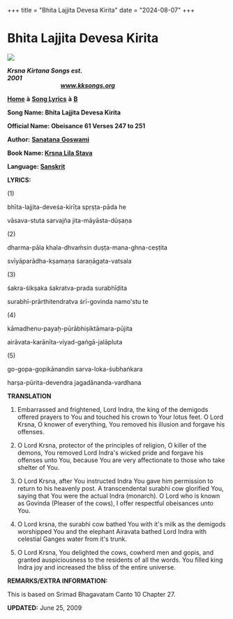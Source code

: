 +++
title = "Bhita Lajjita Devesa Kirita"
date = "2024-08-07"
+++

# Bhita Lajjita Devesa Kirita
**[![](http://kksongs.org/image_files/image002.jpg)](http://kksongs.org/)**

**_Krsna_** **_Kirtana Songs est. 2001_**                                                                                                                                                      **_www.kksongs.org_**

**[Home](http://kksongs.org/)** **à** **[Song Lyrics](http://kksongs.org/lyrics.html)** **à** **[B](http://kksongs.org/songs/song_b.html)**

**Song Name: Bhita Lajjita Devesa Kirita**

**Official Name: Obeisance 61 Verses 247 to 251**

**Author:** [**Sanatana** **Goswami**](http://kksongs.org/authors/list/sanatana_g.html)

**Book Name: [Krsna Lila Stava](http://kksongs.org/authors/krsnalilastava.html)**

**Language: [Sanskrit](http://kksongs.org/language/list/sanskrit.html)**

**LYRICS:**

(1)

bhīta-lajjita-deveśa-kirīṭa spṛṣṭa-pāda he

vāsava-stuta sarvajña jita-māyāsta-dūṣaṇa

(2)

dharma-pāla khala-dhvaḿsin duṣṭa-mana-ghna-ceṣṭita

svīyāparādha-kṣamaṇa śaraṇāgata-vatsala

(3)

śakra-śikṣaka śakratva-prada surabhīḍita

surabhī-prārthitendratva śrī-govinda namo'stu te

(4)

kāmadhenu-payaḥ-pūrābhiṣiktāmara-pūjita

airāvata-karānīta-viyad-gańgā-jalāpluta

(5)

go-gopa-gopikānandin sarva-loka-śubhańkara

harṣa-pūrita-devendra jagadānanda-vardhana

**TRANSLATION**

1) Embarrassed and frightened, Lord Indra, the king of the demigods offered prayers to You and touched his crown to Your lotus feet. O Lord Krsna, O knower of everything, You removed his illusion and forgave his offenses.

2) O Lord Krsna, protector of the principles of religion, O killer of the demons, You removed Lord Indra's wicked pride and forgave his offenses unto You, because You are very affectionate to those who take shelter of You.

3) O Lord Krsna, after You instructed Indra You gave him permission to return to his heavenly post. A transcendental surabhi cow glorified You, saying that You were the actual Indra (monarch). O Lord who is known as Govinda (Pleaser of the cows), I offer respectful obeisances unto You.

4) O Lord krsna, the surabhi cow bathed You with it's milk as the demigods worshipped You and the elephant Airavata bathed Lord Indra with celestial Ganges water from it's trunk.

5) O Lord Krsna, You delighted the cows, cowherd men and gopis, and granted auspiciousness to the residents of all the words. You filled king Indra joy and increased the bliss of the entire universe.

**REMARKS/EXTRA INFORMATION:**

This is based on Srimad Bhagavatam Canto 10 Chapter 27.

**UPDATED:** June 25, 2009